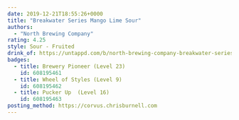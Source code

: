```yaml
---
date: 2019-12-21T18:55:26+0000
title: "Breakwater Series Mango Lime Sour"
authors:
  - "North Brewing Company"
rating: 4.25
style: Sour - Fruited
drink_of: https://untappd.com/b/north-brewing-company-breakwater-series-mango-lime-sour/2780692
badges:
  - title: Brewery Pioneer (Level 23)
    id: 608195461
  - title: Wheel of Styles (Level 9)
    id: 608195462
  - title: Pucker Up  (Level 16)
    id: 608195463
posting_method: https://corvus.chrisburnell.com
---
```

